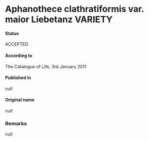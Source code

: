 Aphanothece clathratiformis var. maior Liebetanz VARIETY
=======

#### Status
ACCEPTED

#### According to
The Catalogue of Life, 3rd January 2011

#### Published in
null

#### Original name
null

### Remarks
null